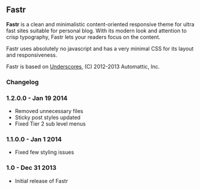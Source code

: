 ## Fastr ##
**Fastr** is a clean and minimalistic content-oriented responsive theme for ultra fast sites suitable for personal blog. With its modern look and attention to crisp typography, Fastr lets your readers focus on the content.

Fastr uses absolutely no javascript and has a very minimal CSS for its layout and responsiveness. 

Fastr is based on [Underscores](http://underscores.me/), (C) 2012-2013 Automattic, Inc.

### Changelog ###

### 1.2.0.0 - Jan 19 2014 ###
- Removed unnecessary files
- Sticky post styles updated
- Fixed Tier 2 sub level menus 

### 1.1.0.0 - Jan 1 2014 ###
- Fixed few styling issues

### 1.0 - Dec 31 2013 ###
- Initial release of Fastr